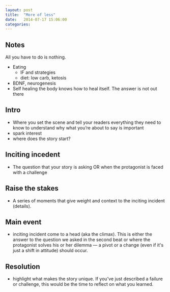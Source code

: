 ```yaml
---
layout: post
title:  "More of less"
date:   2014-07-17 15:06:00
categories: 
---
```


## Notes
All you have to do is nothing.
* Eating
  * IF and strategies
  * diet: low carb, ketosis
* BDNF, neurogenesis
* Self healing the body knows how to heal itself. The answer is not out there

## Intro
* Where you set the scene and tell your readers everything they need to know to
understand why what you’re about to say is important
* spark interest
* where does the story start?

## Inciting incedent
* The question that your story is asking OR when the protagonist is faced with a
challenge

## Raise the stakes
* A series of moments that give weight and context to the inciting incident
(details).

## Main event
* inciting incident come to a head (aka the climax). This is either the answer
to the question we asked in the second beat or where the protagonist solves
his or her dilemma — a pivot or a change (even if it's just a shift in
attitude) should occur.

## Resolution
* highlight what makes the story unique. If you've just described a failure or
challenge, this would be the time to reflect on what you learned. 


